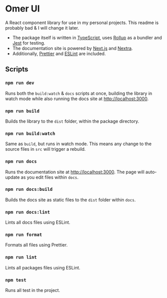 # Omer UI

A React component library for use in my personal projects. This readme is probably bad & I will change it later.

- The package itself is written in [TypeScript](https://www.typescriptlang.org/), uses [Rollup](https://rollupjs.org/) as a bundler and [Jest](https://jestjs.io/) for testing.
- The documentation site is powered by [Next.js](https://nextjs.org/) and [Nextra](https://nextra.site/).
- Additionally, [Prettier](https://prettier.io/) and [ESLint](https://eslint.org/) are included.

## Scripts

### `npm run dev`

Runs both the `build:watch` & `docs` scripts at once, building the library in watch mode while also running the docs site at [http://localhost:3000](http://localhost:3000).

### `npm run build`

Builds the library to the `dist` folder, within the package directory.

### `npm run build:watch`

Same as `build`, but runs in watch mode. This means any change to the source files in `src` will trigger a rebuild.

### `npm run docs`

Runs the documentation site at [http://localhost:3000](http://localhost:3000). The page will auto-update as you edit files within `docs`.

### `npm run docs:build`

Builds the docs site as static files to the `dist` folder within `docs`.

### `npm run docs:lint`

Lints all docs files using ESLint.

### `npm run format`

Formats all files using Prettier.

### `npm run lint`

Lints all packages files using ESLint.

### `npm test`

Runs all test in the project.

